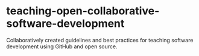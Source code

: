 teaching-open-collaborative-software-development
================================================

Collaboratively created guidelines and best practices for teaching software development using GitHub and open source.
